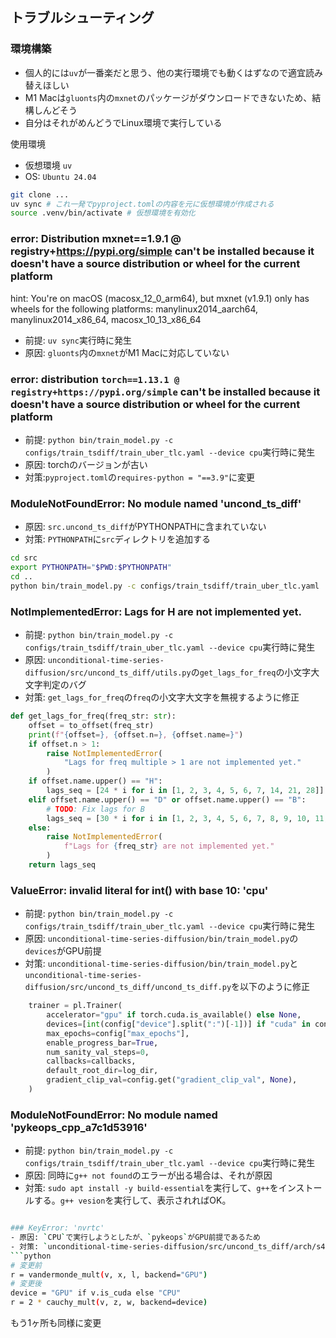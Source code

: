 ## トラブルシューティング
### 環境構築
- 個人的には`uv`が一番楽だと思う、他の実行環境でも動くはずなので適宜読み替えほしい
- M1 Macは`gluonts`内の`mxnet`のパッケージがダウンロードできないため、結構しんどそう
- 自分はそれがめんどうでLinux環境で実行している

使用環境
- 仮想環境 `uv`
- OS: `Ubuntu 24.04`

```bash
git clone ...
uv sync # これ一発でpyproject.tomlの内容を元に仮想環境が作成される
source .venv/bin/activate # 仮想環境を有効化
```
### error: Distribution mxnet==1.9.1 @ registry+https://pypi.org/simple can't be installed because it doesn't have a source distribution or wheel for the current platform
hint: You're on macOS (macosx_12_0_arm64), but mxnet (v1.9.1) only has wheels for the following platforms: manylinux2014_aarch64, manylinux2014_x86_64, macosx_10_13_x86_64
- 前提: `uv sync`実行時に発生
- 原因: `gluonts`内の`mxnet`がM1 Macに対応していない


### error: distribution `torch==1.13.1 @ registry+https://pypi.org/simple` can't be installed because it doesn't have a source distribution or wheel for the current platform
- 前提: `python bin/train_model.py -c configs/train_tsdiff/train_uber_tlc.yaml --device cpu`実行時に発生
- 原因: torchのバージョンが古い
- 対策:`pyproject.toml`の`requires-python = "==3.9"`に変更

### ModuleNotFoundError: No module named 'uncond_ts_diff'
- 原因: `src.uncond_ts_diff`がPYTHONPATHに含まれていない
- 対策: `PYTHONPATH`に`src`ディレクトリを追加する
```bash
cd src
export PYTHONPATH="$PWD:$PYTHONPATH"
cd ..
python bin/train_model.py -c configs/train_tsdiff/train_uber_tlc.yaml 
```

### NotImplementedError: Lags for H are not implemented yet.
- 前提: `python bin/train_model.py -c configs/train_tsdiff/train_uber_tlc.yaml --device cpu`実行時に発生
- 原因: `unconditional-time-series-diffusion/src/uncond_ts_diff/utils.py`の`get_lags_for_freq`の小文字大文字判定のバグ
- 対策: `get_lags_for_freq`の`freq`の小文字大文字を無視するように修正
```python
def get_lags_for_freq(freq_str: str):
    offset = to_offset(freq_str)
    print(f"{offset=}, {offset.n=}, {offset.name=}")
    if offset.n > 1:
        raise NotImplementedError(
            "Lags for freq multiple > 1 are not implemented yet."
        )
    if offset.name.upper() == "H":
        lags_seq = [24 * i for i in [1, 2, 3, 4, 5, 6, 7, 14, 21, 28]]
    elif offset.name.upper() == "D" or offset.name.upper() == "B":
        # TODO: Fix lags for B
        lags_seq = [30 * i for i in [1, 2, 3, 4, 5, 6, 7, 8, 9, 10, 11, 12]]
    else:
        raise NotImplementedError(
            f"Lags for {freq_str} are not implemented yet."
        )
    return lags_seq
```

### ValueError: invalid literal for int() with base 10: 'cpu'
- 前提: `python bin/train_model.py -c configs/train_tsdiff/train_uber_tlc.yaml --device cpu`実行時に発生
- 原因: `unconditional-time-series-diffusion/bin/train_model.py`の`devices`がGPU前提
- 対策: `unconditional-time-series-diffusion/bin/train_model.py`と`unconditional-time-series-diffusion/src/uncond_ts_diff/uncond_ts_diff.py`を以下のように修正
```python
    trainer = pl.Trainer(
        accelerator="gpu" if torch.cuda.is_available() else None,
        devices=[int(config["device"].split(":")[-1])] if "cuda" in config["device"] else None, # 修正
        max_epochs=config["max_epochs"],
        enable_progress_bar=True,
        num_sanity_val_steps=0,
        callbacks=callbacks,
        default_root_dir=log_dir,
        gradient_clip_val=config.get("gradient_clip_val", None),
    )
```

### ModuleNotFoundError: No module named 'pykeops_cpp_a7c1d53916'
- 前提: `python bin/train_model.py -c configs/train_tsdiff/train_uber_tlc.yaml --device cpu`実行時に発生
- 原因: 同時に`g++ not found`のエラーが出る場合は、それが原因
- 対策: `sudo apt install -y build-essential`を実行して、`g++`をインストールする。`g++ vesion`を実行して、表示されればOK。
```bash

### KeyError: 'nvrtc'
- 原因: `CPU`で実行しようとしたが、`pykeops`がGPU前提であるため
- 対策: `unconditional-time-series-diffusion/src/uncond_ts_diff/arch/s4.py`のbackendを`CPU`に変更
```python
# 変更前
r = vandermonde_mult(v, x, l, backend="GPU")
# 変更後
device = "GPU" if v.is_cuda else "CPU"
r = 2 * cauchy_mult(v, z, w, backend=device)
```
もう1ヶ所も同様に変更

